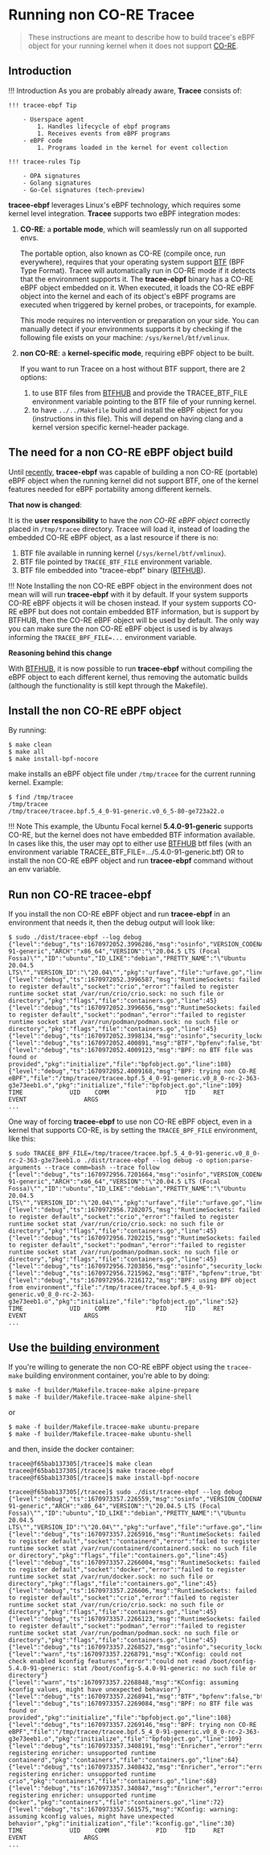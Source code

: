 # Running non CO-RE Tracee

> These instructions are meant to describe how to build tracee's eBPF object
> for your running kernel when it does not support
> [CO-RE](https://nakryiko.com/posts/bpf-portability-and-co-re/).

## Introduction

!!! Introduction
    As you are probably already aware, **Tracee** consists of:
    
    !!! tracee-ebpf Tip

        - Userspace agent  
            1. Handles lifecycle of ebpf programs  
            1. Receives events from eBPF programs  
        - eBPF code  
            1. Programs loaded in the kernel for event collection
    
    !!! tracee-rules Tip

        - OPA signatures
        - Golang signatures
        - Go-Cel signatures (tech-preview)

**tracee-ebpf** leverages Linux's eBPF technology, which requires some kernel
level integration. **Tracee** supports two eBPF integration modes:

1. **CO-RE**: a **portable mode**, which will seamlessly run on all supported
   envs.

    The portable option, also known as CO-RE (compile once, run everywhere),
    requires that your operating system support
    [BTF](https://nakryiko.com/posts/btf-dedup/) (BPF Type Format). Tracee will
    automatically run in CO-RE mode if it detects that the environment supports
    it. The **tracee-ebpf** binary has a CO-RE eBPF object embedded on it. When
    executed, it loads the CO-RE eBPF object into the kernel and each of its
    object's eBPF programs are executed when triggered by kernel probes, or
    tracepoints, for example.

    This mode requires no intervention or preparation on your side.  You can
    manually detect if your environments supports it by checking if the
    following file exists on your machine: `/sys/kernel/btf/vmlinux`.

2. **non CO-RE**: a **kernel-specific mode**, requiring eBPF object to be built.

    If you want to run Tracee on a host without BTF support, there are 2 options:
    1. to use BTF files from [BTFHUB](https://github.com/aquasecurity/btfhub)
       and provide the TRACEE_BTF_FILE environment variable pointing to the BTF
       file of your running kernel.
    2. to have `../../Makefile` build and install the eBPF object for you
       (instructions in this file). This will depend on having clang and a
       kernel version specific kernel-header package.

## The need for a non CO-RE eBPF object build

Until [recently](https://github.com/aquasecurity/tracee/commit/20549fabefa37b70ca1b8bade8ae39ef0b934942),
**tracee-ebpf** was capable of building a non CO-RE (portable) eBPF object when
the running kernel did not support BTF, one of the kernel features needed for
eBPF portability among different kernels.

**That now is changed**:

It is the **user responsibility** to have the *non CO-RE eBPF object* correctly
placed in `/tmp/tracee` directory. Tracee will load it, instead of loading the
embedded CO-RE eBPF object, as a last resource if there is no:

1. BTF file available in running kernel (`/sys/kernel/btf/vmlinux`).
1. BTF file pointed by `TRACEE_BTF_FILE` environment variable.
1. BTF file embedded into "tracee-ebpf" binary ([BTFHUB](https://github.com/aquasecurity/btfhub)).

!!! Note
    Installing the non CO-RE eBPF object in the environment does not mean will
    will run **tracee-ebpf** with it by default. If your system supports CO-RE
    eBPF objects it will be chosen instead. If your system supports CO-RE eBPF
    but does not contain embedded BTF information, but is support by BTFHUB,
    then the CO-RE eBPF object will be used by default. The only way you can
    make sure the non CO-RE eBPF object is used is by always informing the
    `TRACEE_BPF_FILE=...` environment variable.

**Reasoning behind this change**

With [BTFHUB](https://github.com/aquasecurity/btfhub), it is now possible to
run **tracee-ebpf** without compiling the eBPF object to each different kernel,
thus removing the automatic builds (although the functionality is still kept
through the Makefile).

## Install the non CO-RE eBPF object

By running:

```text
$ make clean
$ make all
$ make install-bpf-nocore
```

make installs an eBPF object file under `/tmp/tracee` for the current running
kernel. Example:

```text
$ find /tmp/tracee
/tmp/tracee
/tmp/tracee/tracee.bpf.5_4_0-91-generic.v0_6_5-80-ge723a22.o
```

!!! Note
    This example, the Ubuntu Focal kernel **5.4.0-91-generic** supports CO-RE,
    but the kernel does not have embedded BTF information available. In cases
    like this, the user may opt to either use [BTFHUB](https://github.com/aquasecurity/btfhub)
    btf files (with an environment variable TRACEE_BTF_FILE=.../5.4.0-91-generic.btf)
    OR to install the non CO-RE eBPF object and run **tracee-ebpf** command
    without an env variable.

## Run non CO-RE tracee-ebpf

If you install the non CO-RE eBPF object and run **tracee-ebpf** in an
environment that needs it, then the debug output will look like:

```text
$ sudo ./dist/tracee-ebpf --log debug
{"level":"debug","ts":1670972052.3996286,"msg":"osinfo","VERSION_CODENAME":"focal","KERNEL_RELEASE":"5.4.0-91-generic","ARCH":"x86_64","VERSION":"\"20.04.5 LTS (Focal Fossa)\"","ID":"ubuntu","ID_LIKE":"debian","PRETTY_NAME":"\"Ubuntu 20.04.5 LTS\"","VERSION_ID":"\"20.04\"","pkg":"urfave","file":"urfave.go","line":53}
{"level":"debug","ts":1670972052.3996587,"msg":"RuntimeSockets: failed to register default","socket":"crio","error":"failed to register runtime socket stat /var/run/crio/crio.sock: no such file or directory","pkg":"flags","file":"containers.go","line":45}
{"level":"debug","ts":1670972052.3996656,"msg":"RuntimeSockets: failed to register default","socket":"podman","error":"failed to register runtime socket stat /var/run/podman/podman.sock: no such file or directory","pkg":"flags","file":"containers.go","line":45}
{"level":"debug","ts":1670972052.3998134,"msg":"osinfo","security_lockdown":"none","pkg":"urfave","file":"urfave.go","line":116}
{"level":"debug","ts":1670972052.400891,"msg":"BTF","bpfenv":false,"btfenv":false,"vmlinux":false,"pkg":"initialize","file":"bpfobject.go","line":40}
{"level":"debug","ts":1670972052.4009123,"msg":"BPF: no BTF file was found or provided","pkg":"initialize","file":"bpfobject.go","line":108}
{"level":"debug","ts":1670972052.4009168,"msg":"BPF: trying non CO-RE eBPF","file":"/tmp/tracee/tracee.bpf.5_4_0-91-generic.v0_8_0-rc-2-363-g3e73eeb1.o","pkg":"initialize","file":"bpfobject.go","line":109}
TIME             UID    COMM             PID     TID     RET              EVENT                ARGS
...
```

One way of forcing **tracee-ebpf** to use non CO-RE eBPF object, even in a kernel
that supports CO-RE, is by setting the `TRACEE_BPF_FILE` environment, like this:

```
$ sudo TRACEE_BPF_FILE=/tmp/tracee/tracee.bpf.5_4_0-91-generic.v0_8_0-rc-2-363-g3e73eeb1.o ./dist/tracee-ebpf --log debug -o option:parse-arguments --trace comm=bash --trace follow
{"level":"debug","ts":1670972956.7201664,"msg":"osinfo","VERSION_CODENAME":"focal","KERNEL_RELEASE":"5.4.0-91-generic","ARCH":"x86_64","VERSION":"\"20.04.5 LTS (Focal Fossa)\"","ID":"ubuntu","ID_LIKE":"debian","PRETTY_NAME":"\"Ubuntu 20.04.5 LTS\"","VERSION_ID":"\"20.04\"","pkg":"urfave","file":"urfave.go","line":53}
{"level":"debug","ts":1670972956.7202075,"msg":"RuntimeSockets: failed to register default","socket":"crio","error":"failed to register runtime socket stat /var/run/crio/crio.sock: no such file or directory","pkg":"flags","file":"containers.go","line":45}
{"level":"debug","ts":1670972956.7202215,"msg":"RuntimeSockets: failed to register default","socket":"podman","error":"failed to register runtime socket stat /var/run/podman/podman.sock: no such file or directory","pkg":"flags","file":"containers.go","line":45}
{"level":"debug","ts":1670972956.7203856,"msg":"osinfo","security_lockdown":"none","pkg":"urfave","file":"urfave.go","line":116}
{"level":"debug","ts":1670972956.7215962,"msg":"BTF","bpfenv":true,"btfenv":false,"vmlinux":false,"pkg":"initialize","file":"bpfobject.go","line":40}
{"level":"debug","ts":1670972956.7216172,"msg":"BPF: using BPF object from environment","file":"/tmp/tracee/tracee.bpf.5_4_0-91-generic.v0_8_0-rc-2-363-g3e73eeb1.o","pkg":"initialize","file":"bpfobject.go","line":52}
TIME             UID    COMM             PID     TID     RET              EVENT                ARGS
...
```

## Use the [building environment](./environment.md)

If you're willing to generate the non CO-RE eBPF object using the `tracee-make`
building environment container, you're able to by doing:

```text
$ make -f builder/Makefile.tracee-make alpine-prepare
$ make -f builder/Makefile.tracee-make alpine-shell
```
or
```text
$ make -f builder/Makefile.tracee-make ubuntu-prepare
$ make -f builder/Makefile.tracee-make ubuntu-shell
```

and then, inside the docker container:

```text
tracee@f65bab137305[/tracee]$ make clean
tracee@f65bab137305[/tracee]$ make tracee-ebpf
tracee@f65bab137305[/tracee]$ make install-bpf-nocore

tracee@f65bab137305[/tracee]$ sudo ./dist/tracee-ebpf --log debug
{"level":"debug","ts":1670973357.226559,"msg":"osinfo","VERSION_CODENAME":"focal","KERNEL_RELEASE":"5.4.0-91-generic","ARCH":"x86_64","VERSION":"\"20.04.5 LTS (Focal Fossa)\"","ID":"ubuntu","ID_LIKE":"debian","PRETTY_NAME":"\"Ubuntu 20.04.5 LTS\"","VERSION_ID":"\"20.04\"","pkg":"urfave","file":"urfave.go","line":53}
{"level":"debug","ts":1670973357.2265916,"msg":"RuntimeSockets: failed to register default","socket":"containerd","error":"failed to register runtime socket stat /var/run/containerd/containerd.sock: no such file or directory","pkg":"flags","file":"containers.go","line":45}
{"level":"debug","ts":1670973357.2266004,"msg":"RuntimeSockets: failed to register default","socket":"docker","error":"failed to register runtime socket stat /var/run/docker.sock: no such file or directory","pkg":"flags","file":"containers.go","line":45}
{"level":"debug","ts":1670973357.226606,"msg":"RuntimeSockets: failed to register default","socket":"crio","error":"failed to register runtime socket stat /var/run/crio/crio.sock: no such file or directory","pkg":"flags","file":"containers.go","line":45}
{"level":"debug","ts":1670973357.2266123,"msg":"RuntimeSockets: failed to register default","socket":"podman","error":"failed to register runtime socket stat /var/run/podman/podman.sock: no such file or directory","pkg":"flags","file":"containers.go","line":45}
{"level":"debug","ts":1670973357.2268527,"msg":"osinfo","security_lockdown":"none","pkg":"urfave","file":"urfave.go","line":116}
{"level":"warn","ts":1670973357.2268791,"msg":"KConfig: could not check enabled kconfig features","error":"could not read /boot/config-5.4.0-91-generic: stat /boot/config-5.4.0-91-generic: no such file or directory"}
{"level":"warn","ts":1670973357.2268848,"msg":"KConfig: assuming kconfig values, might have unexpected behavior"}
{"level":"debug","ts":1670973357.2268941,"msg":"BTF","bpfenv":false,"btfenv":false,"vmlinux":false,"pkg":"initialize","file":"bpfobject.go","line":40}
{"level":"debug","ts":1670973357.2269084,"msg":"BPF: no BTF file was found or provided","pkg":"initialize","file":"bpfobject.go","line":108}
{"level":"debug","ts":1670973357.2269146,"msg":"BPF: trying non CO-RE eBPF","file":"/tmp/tracee/tracee.bpf.5_4_0-91-generic.v0_8_0-rc-2-363-g3e73eeb1.o","pkg":"initialize","file":"bpfobject.go","line":109}
{"level":"debug","ts":1670973357.3408191,"msg":"Enricher","error":"error registering enricher: unsupported runtime containerd","pkg":"containers","file":"containers.go","line":64}
{"level":"debug","ts":1670973357.3408432,"msg":"Enricher","error":"error registering enricher: unsupported runtime crio","pkg":"containers","file":"containers.go","line":68}
{"level":"debug","ts":1670973357.340847,"msg":"Enricher","error":"error registering enricher: unsupported runtime docker","pkg":"containers","file":"containers.go","line":72}
{"level":"debug","ts":1670973357.561575,"msg":"KConfig: warning: assuming kconfig values, might have unexpected behavior","pkg":"initialization","file":"kconfig.go","line":30}
TIME             UID    COMM             PID     TID     RET              EVENT                ARGS
...
```
